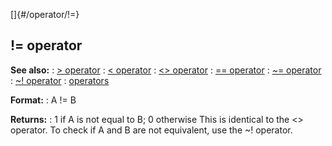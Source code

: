 []{#/operator/!=}
  ## != operator
  **See also:**
  :   [\> operator](ref/operator/%3e)
  :   [\< operator](ref/operator/%3c)
  :   [\<\> operator](ref/operator/%3c%3e)
  :   [== operator](ref/operator/==)
  :   [\~= operator](ref/operator/~=)
  :   [\~! operator](ref/operator/~!)
  :   [operators](ref/operator)
  <!-- -->
  **Format:**
  :   A != B
  <!-- -->
  **Returns:**
  :   1 if A is not equal to B; 0 otherwise
  This is identical to the \<\> operator.
  To check if A and B are not equivalent, use the \~! operator.
